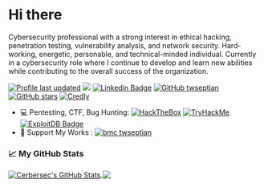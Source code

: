 # Hi there 
Cybersecurity professional with a strong interest in ethical hacking, penetration testing, vulnerability
analysis, and network security. Hard-working, energetic, personable, and technical-minded
individual. Currently in a cybersecurity role where I continue to develop and learn new abilities
while contributing to the overall success of the organization.<br>


[![Profile last updated](https://img.shields.io/github/last-commit/Veyselxan/Veyselxan/master?label=Last%20updated&style=flat)](https://github.com/Veyselxan/Veyselxan/commits)
<a href="https://twitter.com/Veyselxan_" ><img src="https://img.shields.io/twitter/follow/xanveysel.svg?style=social" /></a>
[![Linkedin Badge](https://img.shields.io/badge/-xanveysel-blue?style=social&logo=Linkedin&logoColor=blue&link=https://www.linkedin.com/in/veys%C9%99l-xanki%C5%9Fiyev-ab4a19176)](https://www.linkedin.com/in/veys%C9%99l-xanki%C5%9Fiyev-ab4a19176)
[![GitHub twseptian](https://img.shields.io/github/followers/Veyselxan?label=follow&style=social)](https://github.com/Veyselxan)
[![GitHub stars](https://img.shields.io/github/stars/Veyselxan?logo=GitHub&style=social)](https://github.com/Veyselxan)
[![Credly](https://img.shields.io/badge/-Credly-%23FF6B00?logo=credly&logoColor=white&style=flat)](https://www.credly.com/users/veysel-xankisiyev/badges)

- 💻 Pentesting, CTF, Bug Hunting: [![HackTheBox](https://img.shields.io/badge/-HackTheBox-%239FEF00?style=flat&logo=hackthebox&logoColor=white)](https://app.hackthebox.com/profile/63663)
[![TryHackMe](https://img.shields.io/badge/-TryHackMe-%23212C42?style=flat&logo=tryhackme&logoColor=white)](https://tryhackme.com/p/Veyselxan)
[![ExploitDB Badge](https://img.shields.io/badge/-ExploitDB-red?style=flat&logo=kalilinux&logoColor=white&link=https://www.exploit-db.com/?author=9490)](https://www.exploit-db.com/?author=11552)
- 💸 Support My Works : [![bmc twseptian](https://img.shields.io/badge/support-@-ff69b4.svg?style=flat&color=white&logo=buy%20me%20a%20coffee)](https://www.buymeacoffee.com/xanveysel)


### 📈 My GitHub Stats
<a href="https://cerbersec.com">
  <img align="center" src="https://github-readme-stats.vercel.app/api?username=Veyselxan&count_private=true&show_icons=true&line_height=33&theme=tokyonight" alt="Cerbersec's GitHub Stats" />
</a>
<a href="https://cerbersec.com">
  <img align="center" src="https://github-readme-stats.vercel.app/api/top-langs/?username=Veyselxan&langs_count=4&line_height=35&theme=tokyonight" />
</a>
